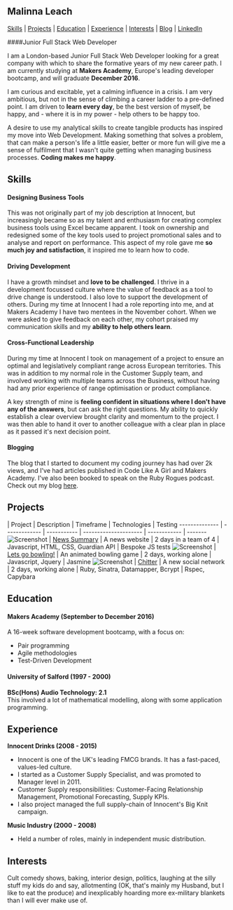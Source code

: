 ## Malinna Leach

[Skills](#skills) | [Projects](#projects) | [Education](#education) | [Experience](#experience) |  [Interests](#interests) | [Blog](https://medium.com/@malinnaleach) | [LinkedIn](https://www.linkedin.com/in/malinna-leach-bab84b10b)

####Junior Full Stack Web Developer

I am a London-based Junior Full Stack Web Developer looking for a great company with which to share the formative years of my new career path.  I am currently studying at **Makers Academy**, Europe's leading developer bootcamp, and will graduate **December 2016**.  

I am curious and excitable, yet a calming influence in a crisis.  I am very ambitious, but not in the sense of climbing a career ladder to a pre-defined point.  I am driven to **learn every day**, be the best version of myself, be happy, and - where it is in my power - help others to be happy too.

A desire to use my analytical skills to create tangible products has inspired my move into Web Development.  Making something that solves a problem, that can make a person's life a little easier, better or more fun will give me a sense of fulfilment that I wasn't quite getting when managing business processes.  **Coding makes me happy**.


## Skills

#### Designing Business Tools
This was not originally part of my job description at Innocent, but increasingly became so as my talent and enthusiasm for creating complex business tools using Excel became apparent. I took on ownership and redesigned some of the key tools used to project promotional sales and to analyse and report on performance.  This aspect of my role gave me **so much joy and satisfaction**, it inspired me to learn how to code.

#### Driving Development
I have a growth mindset and **love to be challenged**.  I thrive in a development focussed culture where the value of feedback as a tool to drive change is understood.  I also love to support the development of others.  During my time at Innocent I had a role reporting into me, and at Makers Academy I have two mentees in the November cohort.  When we were asked to give feedback on each other, my cohort praised my communication skills and my **ability to help others learn**.  

#### Cross-Functional Leadership
During my time at Innocent I took on management of a project to ensure an optimal and legislatively compliant range across European territories.  This was in addition to my normal role in the Customer Supply team, and involved working with multiple teams across the Business, without having had any prior experience of range optimisation or product compliance.

A key strength of mine is **feeling confident in situations where I don't have any of the answers**, but can ask the right questions. My ability to quickly establish a clear overview brought clarity and momentum to the project.  I was then able to hand it over to another colleague with a clear plan in place as it passed it's next decision point.

#### Blogging
The blog that I started to document my coding journey has had over 2k views, and I've had articles published in Code Like A Girl and Makers Academy.  I've also been booked to speak on the Ruby Rogues podcast.  Check out my blog [here](https://medium.com/@malinnaleach).

## Projects

 | Project | Description | Timeframe | Technologies | Testing
-------------- | ------------- | ----------- | --------------------- | ------------ | -------
![Screenshot](https://www.dropbox.com/s/re858mb3j8hoeuo/Screen%20Shot%202016-11-12%20at%2020.06.27.png?raw=1)  |  [News Summary](https://github.com/MalinnaLeach/news-summary) | A news website | 2 days in a team of 4 | Javascript, HTML, CSS, Guardian API | Bespoke JS tests
![Screenshot](https://www.dropbox.com/s/jnr7ray252qc0py/Screen%20Shot%202016-11-01%20at%2020.08.19.png?raw=1)  |  [Lets go bowling!](https://github.com/MalinnaLeach/bowling-challenge) | An animated bowling game  | 2 days, working alone | Javascript, Jquery | Jasmine
![Screenshot](https://www.dropbox.com/s/bpigp2gnv9mer42/Screen%20Shot%202016-10-23%20at%2020.21.38.png?raw=1)  |  [Chitter](https://github.com/MalinnaLeach/chitter-challenge) | A new social network | 2 days, working alone | Ruby, Sinatra, Datamapper, Bcrypt | Rspec, Capybara


## Education

#### Makers Academy (September to December 2016)

A 16-week software development bootcamp, with a focus on:

- Pair programming  
- Agile methodologies  
- Test-Driven Development  

#### University of Salford (1997 - 2000)

**BSc(Hons) Audio Technology:  2.1**    
This involved a lot of mathematical modelling, along with some application programming.


## Experience

**Innocent Drinks (2008 - 2015)**    
- Innocent is one of the UK's leading FMCG brands. It has a fast-paced, values-led culture.
- I started as a Customer Supply Specialist, and was promoted to Manager level in 2011.
- Customer Supply responsibilities:  Customer-Facing Relationship Management, Promotional Forecasting, Supply KPIs.
- I also project managed the full supply-chain of Innocent's Big Knit campaign.

**Music Industry (2000 - 2008)**   
- Held a number of roles, mainly in independent music distribution.


## Interests
Cult comedy shows, baking, interior design, politics, laughing at the silly stuff my kids do and say, allotmenting (OK, that's mainly my Husband, but I like to eat the produce) and inexplicably hoarding more ex-military blankets than I will ever make use of.
